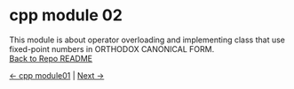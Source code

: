 # cpp module 02
This module is about operator overloading and implementing class that use fixed-point numbers in ORTHODOX CANONICAL FORM.   
[Back to Repo README](../README.md)


[← cpp module01](../cpp01/README.md) | [Next →](./next-file.md) 

